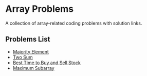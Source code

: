 # Array Problems

A collection of array-related coding problems with solution links.

## Problems List

- [Majority Element](https://leetcode.com/problems/majority-element/)
- [Two Sum](https://leetcode.com/problems/two-sum/)
- [Best Time to Buy and Sell Stock](https://leetcode.com/problems/best-time-to-buy-and-sell-stock/)
- [Maximum Subarray](https://leetcode.com/problems/maximum-subarray/description/)
